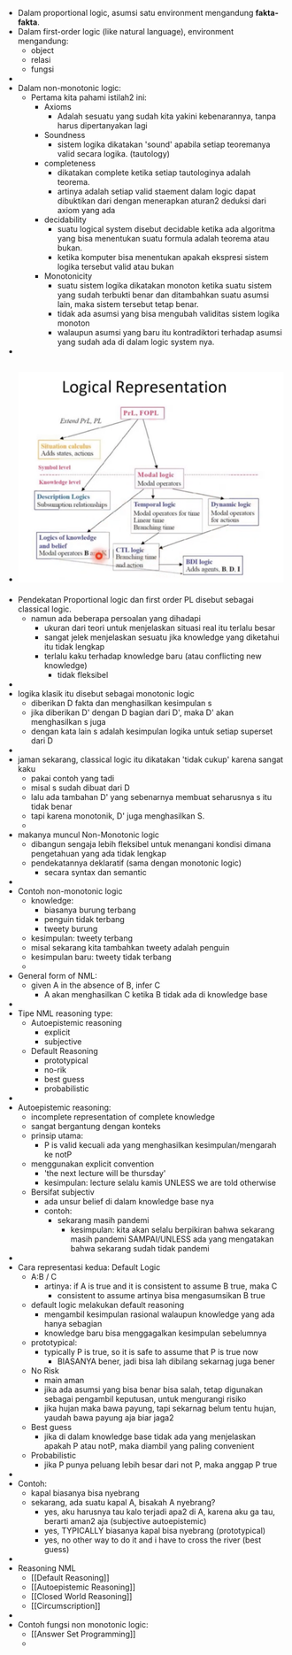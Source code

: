 - Dalam proportional logic, asumsi satu environment mengandung **fakta-fakta**.
- Dalam first-order logic (like natural language), environment mengandung:
	- object
	- relasi
	- fungsi
-
- Dalam non-monotonic logic:
	- Pertama kita pahami istilah2 ini:
		- Axioms
			- Adalah sesuatu yang sudah kita yakini kebenarannya, tanpa harus dipertanyakan lagi
		- Soundness
			- sistem logika dikatakan 'sound' apabila setiap teoremanya valid secara logika. (tautology)
		- completeness
			- dikatakan complete ketika setiap tautologinya adalah teorema.
			- artinya adalah setiap valid staement dalam logic dapat dibuktikan dari dengan menerapkan aturan2 deduksi dari axiom yang ada
		- decidability
			- suatu logical system disebut decidable ketika ada algoritma yang bisa menentukan suatu formula adalah teorema atau bukan.
			- ketika komputer bisa menentukan apakah ekspresi sistem logika tersebut valid atau bukan
		- Monotonicity
			- suatu sistem logika dikatakan monoton ketika suatu sistem yang sudah terbukti benar dan ditambahkan suatu asumsi lain, maka sistem tersebut tetap benar.
			- tidak ada asumsi yang bisa mengubah validitas sistem logika monoton
			- walaupun asumsi yang baru itu kontradiktori terhadap asumsi yang sudah ada di dalam logic system nya.
-
- ![image.png](../assets/image_1644842751984_0.png)
	-
- Pendekatan Proportional logic dan first order PL disebut sebagai classical logic.
	- namun ada beberapa persoalan yang dihadapi
		- ukuran dari teori untuk menjelaskan situasi real itu terlalu besar
		- sangat jelek menjelaskan sesuatu jika knowledge yang diketahui itu tidak lengkap
		- terlalu kaku terhadap knowledge baru (atau conflicting new knowledge)
			- tidak fleksibel
-
- logika klasik itu disebut sebagai monotonic logic
	- diberikan D fakta dan menghasilkan kesimpulan s
	- jika diberikan D' dengan D bagian dari D', maka D' akan menghasilkan s juga
	- dengan kata lain s adalah kesimpulan logika untuk setiap superset dari D
-
- jaman sekarang, classical logic itu dikatakan 'tidak cukup' karena sangat kaku
	- pakai contoh yang tadi
	- misal s sudah dibuat dari D
	- lalu ada tambahan D' yang sebenarnya membuat seharusnya s itu tidak benar
	- tapi karena monotonik, D' juga menghasilkan S.
	-
- makanya muncul Non-Monotonic logic
	- dibangun sengaja lebih fleksibel untuk menangani kondisi dimana pengetahuan yang ada tidak lengkap
	- pendekatannya deklaratif (sama dengan monotonic logic)
		- secara syntax dan semantic
-
- Contoh non-monotonic logic
	- knowledge:
		- biasanya burung terbang
		- penguin tidak terbang
		- tweety burung
	- kesimpulan: tweety terbang
	- misal sekarang kita tambahkan tweety adalah penguin
	- kesimpulan baru: tweety tidak terbang
	-
- General form of NML:
	- given A in the absence of B, infer C
		- A akan menghasilkan C ketika B tidak ada di knowledge base
-
- Tipe NML reasoning type:
	- Autoepistemic reasoning
		- explicit
		- subjective
	- Default Reasoning
		- prototypical
		- no-rik
		- best guess
		- probabilistic
-
- Autoepistemic reasoning:
	- incomplete representation of complete knowledge
	- sangat bergantung dengan konteks
	- prinsip utama:
		- P is valid kecuali ada yang menghasilkan kesimpulan/mengarah ke notP
	- menggunakan explicit convention
		- 'the next lecture will be thursday'
		- kesimpulan: lecture selalu kamis UNLESS we are told otherwise
	- Bersifat subjectiv
		- ada unsur belief di dalam knowledge base nya
		- contoh:
			- sekarang masih pandemi
				- kesimpulan: kita akan selalu berpikiran bahwa sekarang masih pandemi SAMPAI/UNLESS ada yang mengatakan bahwa sekarang sudah tidak pandemi
-
- Cara representasi kedua: Default Logic
	- A:B / C
		- artinya: if A is true and it is consistent to assume B true, maka C
			- consistent to assume artinya bisa mengasumsikan B true
	- default logic melakukan default reasoning
		- mengambil kesimpulan rasional walaupun knowledge yang ada hanya sebagian
		- knowledge baru bisa menggagalkan kesimpulan sebelumnya
	- prototypical:
		- typically P is true, so it is safe to assume that P is true now
			- BIASANYA bener, jadi bisa lah dibilang sekarnag juga bener
	- No Risk
		- main aman
		- jika ada asumsi yang bisa benar bisa salah, tetap digunakan sebagai pengambil keputusan, untuk mengurangi risiko
		- jika hujan maka bawa payung, tapi sekarnag belum tentu hujan, yaudah bawa payung aja biar jaga2
	- Best guess
		- jika di dalam knowledge base tidak ada yang menjelaskan apakah P atau notP, maka diambil yang paling convenient
	- Probabilistic
		- jika P punya peluang lebih besar dari not P, maka anggap P true
-
- Contoh:
	- kapal biasanya bisa nyebrang
	- sekarang, ada suatu kapal A, bisakah A nyebrang?
		- yes, aku harusnya tau kalo terjadi apa2 di A, karena aku ga tau, berarti aman2 aja (subjective autoepistemic)
		- yes, TYPICALLY biasanya kapal bisa nyebrang (prototypical)
		- yes, no other way to do it and i have to cross the river (best guess)
-
- Reasoning NML
	- [[Default Reasoning]]
	- [[Autoepistemic Reasoning]]
	- [[Closed World Reasoning]]
	- [[Circumscription]]
-
- Contoh fungsi non monotonic logic:
	- [[Answer Set Programming]]
	-